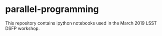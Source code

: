 # parallel-programming

This repository contains ipython notebooks used in the March 2019 LSST DSFP workshop.
